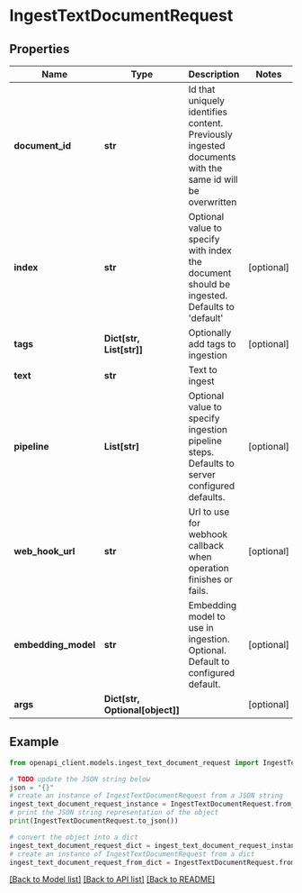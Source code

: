 # IngestTextDocumentRequest


## Properties

Name | Type | Description | Notes
------------ | ------------- | ------------- | -------------
**document_id** | **str** | Id that uniquely identifies content. Previously ingested documents with the same id will be overwritten | 
**index** | **str** | Optional value to specify with index the document should be ingested. Defaults to &#39;default&#39; | [optional] 
**tags** | **Dict[str, List[str]]** | Optionally add tags to ingestion | [optional] 
**text** | **str** | Text to ingest | 
**pipeline** | **List[str]** | Optional value to specify ingestion pipeline steps. Defaults to server configured defaults. | [optional] 
**web_hook_url** | **str** | Url to use for webhook callback when operation finishes or fails. | [optional] 
**embedding_model** | **str** | Embedding model to use in ingestion. Optional. Default to configured default. | [optional] 
**args** | **Dict[str, Optional[object]]** |  | [optional] 

## Example

```python
from openapi_client.models.ingest_text_document_request import IngestTextDocumentRequest

# TODO update the JSON string below
json = "{}"
# create an instance of IngestTextDocumentRequest from a JSON string
ingest_text_document_request_instance = IngestTextDocumentRequest.from_json(json)
# print the JSON string representation of the object
print(IngestTextDocumentRequest.to_json())

# convert the object into a dict
ingest_text_document_request_dict = ingest_text_document_request_instance.to_dict()
# create an instance of IngestTextDocumentRequest from a dict
ingest_text_document_request_from_dict = IngestTextDocumentRequest.from_dict(ingest_text_document_request_dict)
```
[[Back to Model list]](../README.md#documentation-for-models) [[Back to API list]](../README.md#documentation-for-api-endpoints) [[Back to README]](../README.md)


